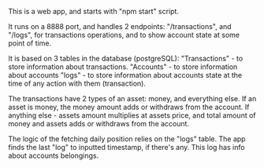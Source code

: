 This is a web app, and starts with "npm start" script.

It runs on a 8888 port, and handles 2 endpoints: "/transactions", and "/logs", 
for transactions operations, and to show account state at some point of time.

It is based on 3 tables in the database (postgreSQL): 
"Transactions" - to store information about transactions.
"Accounts" - to store information about accounts
"logs" - to store information about accounts state at the time of any action with them (transaction).

The transactions have 2 types of an asset: money, and everything else. 
If an asset is money, the money amount adds or withdraws from the account. 
If anything else - assets amount multiplies at assets price, 
and total amount of money and assets adds or withdraws from the account.

The logic of the fetching daily position relies on the "logs" table. 
The app finds the last "log" to inputted timestamp, if there's any. 
This log has info about accounts belongings.